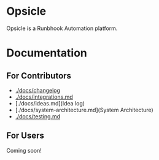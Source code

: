 # Opsicle

Opsicle is a Runbhook Automation platform.

# Documentation

## For Contributors

- [./docs/changelog](Changelog)
- [./docs/integrations.md](Integrations)
- [./docs/ideas.md](Idea log)
- [./docs/system-architecture.md](System Architecture)
- [./docs/testing.md](Testing)

## For Users

Coming soon!
